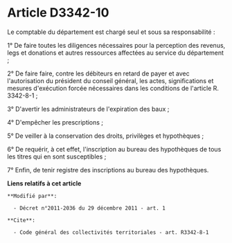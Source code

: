 # Article D3342-10

Le comptable du département est chargé seul et sous sa responsabilité : 

1° De faire toutes les diligences nécessaires pour la perception des revenus, legs et donations et autres ressources
affectées au service du département ; 

2° De faire faire, contre les débiteurs en retard de payer et avec l'autorisation du président du conseil général, les actes,
significations et mesures d'exécution forcée nécessaires dans les conditions de l'article R. 3342-8-1 ; 

3° D'avertir les administrateurs de l'expiration des baux ; 

4° D'empêcher les prescriptions ; 

5° De veiller à la conservation des droits, privilèges et hypothèques ; 

6° De requérir, à cet effet, l'inscription au bureau des hypothèques de tous les titres qui en sont susceptibles ; 

7° Enfin, de tenir registre des inscriptions au bureau des hypothèques.

**Liens relatifs à cet article**

	**Modifié par**:

	  - Décret n°2011-2036 du 29 décembre 2011 - art. 1

	**Cite**:

	  - Code général des collectivités territoriales - art. R3342-8-1
